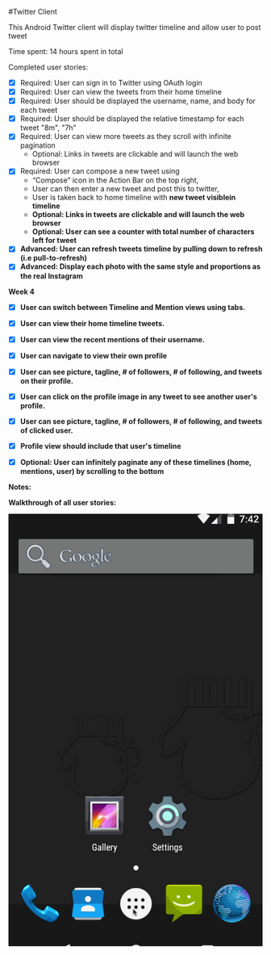 #Twitter Client

This Android Twitter client will display twitter timeline and allow user to post tweet

Time spent: 14 hours spent in total

Completed user stories:

 * [x] Required: User can sign in to Twitter using OAuth login
 * [x] Required: User can view the tweets from their home timeline
 * [x] Required: User should be displayed the username, name, and body for each tweet
 * [x] Required: User should be displayed the relative timestamp for each tweet "8m", "7h"
 * [x] Required: User can view more tweets as they scroll with infinite pagination
      * Optional: Links in tweets are clickable and will launch the web browser
 * [x] Required: User can compose a new tweet using 
     * “Compose” icon in the Action Bar on the top right, 
     * User can then enter a new tweet and post this to twitter, 
     * User is taken back to home timeline with <b>new tweet visible<b>in timeline
     * Optional: Links in tweets are clickable and will launch the web browser
     * Optional: User can see a counter with total number of characters left for tweet
 * [x] Advanced: User can refresh tweets timeline by pulling down to refresh (i.e pull-to-refresh)
 * [x] Advanced: Display each photo with the same style and proportions as the real Instagram

Week 4
 * [x] User can switch between Timeline and Mention views using tabs.
 * [x] User can view their home timeline tweets.
 * [x] User can view the recent mentions of their username.
 * [x] User can navigate to view their own profile
 * [x] User can see picture, tagline, # of followers, # of following, and tweets on their profile.
 * [x] User can click on the profile image in any tweet to see another user's profile.
 * [x] User can see picture, tagline, # of followers, # of following, and tweets of clicked user.
 * [x] Profile view should include that user's timeline
 * [x] Optional: User can infinitely paginate any of these timelines (home, mentions, user) by scrolling to the bottom


Notes:

Walkthrough of all user stories:

![Video Walkthrough](walk_through.gif)
